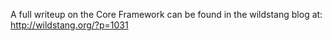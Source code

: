 A full writeup on the Core Framework can be found in the wildstang blog at: http://wildstang.org/?p=1031
